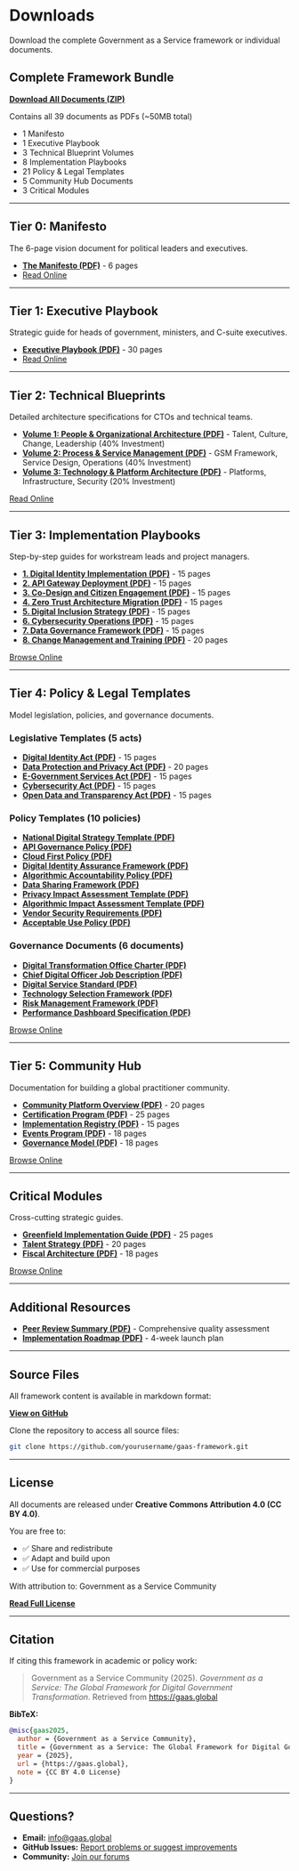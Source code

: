 # Downloads

Download the complete Government as a Service framework or individual documents.

## Complete Framework Bundle

**[Download All Documents (ZIP)](#)**

Contains all 39 documents as PDFs (~50MB total)
- 1 Manifesto
- 1 Executive Playbook
- 3 Technical Blueprint Volumes
- 8 Implementation Playbooks
- 21 Policy & Legal Templates
- 5 Community Hub Documents
- 3 Critical Modules

---

## Tier 0: Manifesto

The 6-page vision document for political leaders and executives.

- **[The Manifesto (PDF)](#)** - 6 pages
- [Read Online](/tier0-manifesto/gaas-manifesto)

---

## Tier 1: Executive Playbook

Strategic guide for heads of government, ministers, and C-suite executives.

- **[Executive Playbook (PDF)](#)** - 30 pages
- [Read Online](/tier1-executive-playbook/executive-playbook)

---

## Tier 2: Technical Blueprints

Detailed architecture specifications for CTOs and technical teams.

- **[Volume 1: People & Organizational Architecture (PDF)](#)** - Talent, Culture, Change, Leadership (40% Investment)
- **[Volume 2: Process & Service Management (PDF)](#)** - GSM Framework, Service Design, Operations (40% Investment)
- **[Volume 3: Technology & Platform Architecture (PDF)](#)** - Platforms, Infrastructure, Security (20% Investment)

[Read Online](/tier2-technical-blueprint/volume-1-people-organizational-architecture)

---

## Tier 3: Implementation Playbooks

Step-by-step guides for workstream leads and project managers.

- **[1. Digital Identity Implementation (PDF)](#)** - 15 pages
- **[2. API Gateway Deployment (PDF)](#)** - 15 pages
- **[3. Co-Design and Citizen Engagement (PDF)](#)** - 15 pages
- **[4. Zero Trust Architecture Migration (PDF)](#)** - 15 pages
- **[5. Digital Inclusion Strategy (PDF)](#)** - 15 pages
- **[6. Cybersecurity Operations (PDF)](#)** - 15 pages
- **[7. Data Governance Framework (PDF)](#)** - 15 pages
- **[8. Change Management and Training (PDF)](#)** - 20 pages

[Browse Online](/tier3-playbooks/1-digital-identity-implementation)

---

## Tier 4: Policy & Legal Templates

Model legislation, policies, and governance documents.

### Legislative Templates (5 acts)

- **[Digital Identity Act (PDF)](#)** - 15 pages
- **[Data Protection and Privacy Act (PDF)](#)** - 20 pages
- **[E-Government Services Act (PDF)](#)** - 15 pages
- **[Cybersecurity Act (PDF)](#)** - 15 pages
- **[Open Data and Transparency Act (PDF)](#)** - 15 pages

### Policy Templates (10 policies)

- **[National Digital Strategy Template (PDF)](#)**
- **[API Governance Policy (PDF)](#)**
- **[Cloud First Policy (PDF)](#)**
- **[Digital Identity Assurance Framework (PDF)](#)**
- **[Algorithmic Accountability Policy (PDF)](#)**
- **[Data Sharing Framework (PDF)](#)**
- **[Privacy Impact Assessment Template (PDF)](#)**
- **[Algorithmic Impact Assessment Template (PDF)](#)**
- **[Vendor Security Requirements (PDF)](#)**
- **[Acceptable Use Policy (PDF)](#)**

### Governance Documents (6 documents)

- **[Digital Transformation Office Charter (PDF)](#)**
- **[Chief Digital Officer Job Description (PDF)](#)**
- **[Digital Service Standard (PDF)](#)**
- **[Technology Selection Framework (PDF)](#)**
- **[Risk Management Framework (PDF)](#)**
- **[Performance Dashboard Specification (PDF)](#)**

[Browse Online](/tier4-policy-legal/digital-identity-act)

---

## Tier 5: Community Hub

Documentation for building a global practitioner community.

- **[Community Platform Overview (PDF)](#)** - 20 pages
- **[Certification Program (PDF)](#)** - 25 pages
- **[Implementation Registry (PDF)](#)** - 15 pages
- **[Events Program (PDF)](#)** - 18 pages
- **[Governance Model (PDF)](#)** - 18 pages

[Browse Online](/tier5-community/community-platform-overview)

---

## Critical Modules

Cross-cutting strategic guides.

- **[Greenfield Implementation Guide (PDF)](#)** - 25 pages
- **[Talent Strategy (PDF)](#)** - 20 pages
- **[Fiscal Architecture (PDF)](#)** - 18 pages

[Browse Online](/critical-modules/greenfield-implementation-guide)

---

## Additional Resources

- **[Peer Review Summary (PDF)](#)** - Comprehensive quality assessment
- **[Implementation Roadmap (PDF)](#)** - 4-week launch plan

---

## Source Files

All framework content is available in markdown format:

**[View on GitHub](https://github.com/yourusername/gaas-framework)**

Clone the repository to access all source files:

```bash
git clone https://github.com/yourusername/gaas-framework.git
```

---

## License

All documents are released under **Creative Commons Attribution 4.0 (CC BY 4.0)**.

You are free to:
- ✅ Share and redistribute
- ✅ Adapt and build upon
- ✅ Use for commercial purposes

With attribution to: Government as a Service Community

**[Read Full License](https://creativecommons.org/licenses/by/4.0/)**

---

## Citation

If citing this framework in academic or policy work:

> Government as a Service Community (2025). *Government as a Service: The Global Framework for Digital Government Transformation*. Retrieved from https://gaas.global

**BibTeX:**
```bibtex
@misc{gaas2025,
  author = {Government as a Service Community},
  title = {Government as a Service: The Global Framework for Digital Government Transformation},
  year = {2025},
  url = {https://gaas.global},
  note = {CC BY 4.0 License}
}
```

---

## Questions?

- **Email:** [info@gaas.global](mailto:info@gaas.global)
- **GitHub Issues:** [Report problems or suggest improvements](https://github.com/yourusername/gaas-framework/issues)
- **Community:** [Join our forums](#)
